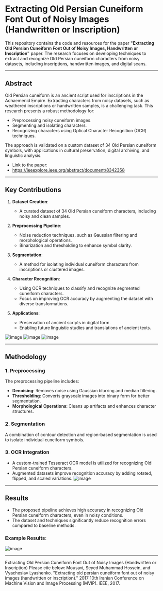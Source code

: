 # Extracting Old Persian Cuneiform Font Out of Noisy Images (Handwritten or Inscription)

This repository contains the code and resources for the paper **"Extracting Old Persian Cuneiform Font Out of Noisy Images, Handwritten or Inscription"** paper. The research focuses on developing techniques to extract and recognize Old Persian cuneiform characters from noisy datasets, including inscriptions, handwritten images, and digital scans.

---

## Abstract

Old Persian cuneiform is an ancient script used for inscriptions in the Achaemenid Empire. Extracting characters from noisy datasets, such as weathered inscriptions or handwritten samples, is a challenging task. This research presents a robust methodology for:
- Preprocessing noisy cuneiform images.
- Segmenting and isolating characters.
- Recognizing characters using Optical Character Recognition (OCR) techniques.

The approach is validated on a custom dataset of 34 Old Persian cuneiform symbols, with applications in cultural preservation, digital archiving, and linguistic analysis.

- Link to the paper:
- https://ieeexplore.ieee.org/abstract/document/8342358
---

## Key Contributions

1. **Dataset Creation**:
   - A curated dataset of 34 Old Persian cuneiform characters, including noisy and clean samples.

2. **Preprocessing Pipeline**:
   - Noise reduction techniques, such as Gaussian filtering and morphological operations.
   - Binarization and thresholding to enhance symbol clarity.

3. **Segmentation**:
   - A method for isolating individual cuneiform characters from inscriptions or clustered images.

4. **Character Recognition**:
   - Using OCR techniques to classify and recognize segmented cuneiform characters.
   - Focus on improving OCR accuracy by augmenting the dataset with diverse transformations.

5. **Applications**:
   - Preservation of ancient scripts in digital form.
   - Enabling future linguistic studies and translations of ancient texts.

![image](https://github.com/user-attachments/assets/d8ebdc3f-adb3-4611-925c-a2fc628c7bae)
![image](https://github.com/user-attachments/assets/e801b898-471f-44e4-9b71-7903f6ce9b0e)
![image](https://github.com/user-attachments/assets/6c119c48-77a6-4825-b270-edaa490d323e)

---

## Methodology

### **1. Preprocessing**
The preprocessing pipeline includes:
- **Denoising**: Removes noise using Gaussian blurring and median filtering.
- **Thresholding**: Converts grayscale images into binary form for better segmentation.
- **Morphological Operations**: Cleans up artifacts and enhances character structures.

### **2. Segmentation**
A combination of contour detection and region-based segmentation is used to isolate individual cuneiform symbols.

### **3. OCR Integration**
- A custom-trained Tesseract OCR model is utilized for recognizing Old Persian cuneiform characters.
- Augmented datasets improve recognition accuracy by adding rotated, flipped, and scaled variations.
![image](https://github.com/user-attachments/assets/ff4a156f-64a2-494e-a0b3-83d535dbf0c0)

---

## Results

- The proposed pipeline achieves high accuracy in recognizing Old Persian cuneiform characters, even in noisy conditions.
- The dataset and techniques significantly reduce recognition errors compared to baseline methods.

### Example Results:
![image](https://github.com/user-attachments/assets/98d8fba2-5754-460d-aa2c-e829a73e3a96)


---

Extracting Old Persian Cuneiform Font Out of Noisy Images (Handwritten or Inscription)
Please cite below:
Mousavi, Seyed Muhammad Hossein, and Vyacheslav Lyashenko. "Extracting old persian cuneiform font out of noisy images (handwritten or inscription)." 2017 10th Iranian Conference on Machine Vision and Image Processing (MVIP). IEEE, 2017.
